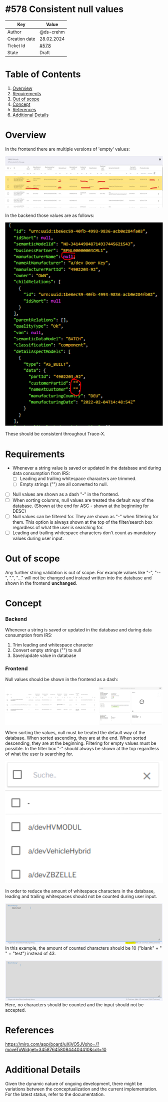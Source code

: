 # #578 Consistent null values

| Key           | Value                                                                    |
|---------------|--------------------------------------------------------------------------|
| Author        | @ds-crehm                                                                |
| Creation date | 28.02.2024                                                               |
| Ticket Id     | [#578](https://github.com/eclipse-tractusx/traceability-foss/issues/578) |
| State         | Draft                                                                    |

# Table of Contents
1. [Overview](#overview)
2. [Requirements](#requirements)
3. [Out of scope](#out-of-scope)
4. [Concept](#concept)
5. [References](#references)
6. [Additional Details](#additional-details)


# Overview
In the frontend there are multiple versions of 'empty' values:

![example-values-frontend](example-values-frontend.svg)

In the backend those values are as follows:

![example-values-backend](example-values-backend.svg)

These should be consistent throughout Trace-X.

# Requirements
- Whenever a string value is saved or updated in the database and during data consumption from IRS:
    - [ ] Leading and trailing whitespace characters are trimmed.
    - [ ] Empty strings ("") are all converted to null.
- [ ] Null values are shown as a dash "-" in the frontend.
- [ ] When sorting columns, null values are treated the default way of the database. (Shown at the end for ASC - shown at the beginning for DESC)
- [ ] Null values can be filtered for. They are shown as "-" when filtering for them. This option is always shown at the top of the filter/search box regardless of what the user is searching for.
- [ ] Leading and trailing whitespace characters don't count as mandatory values during user input.

# Out of scope
Any further string validation is out of scope. For example values like "-", "--", ".", "..." will not be changed and instead written into the database and shown in the frontend **unchanged**.

# Concept
### Backend
Whenever a string is saved or updated in the database and during data consumption from IRS:
1. Trim leading and whitespace character
2. Convert empty strings ("") to null
3. Save/update value in database

### Frontend
Null values should be shown in the frontend as a dash:

![null-value-display](null-value-display.svg)

When sorting the values, null must be treated the default way of the database. When sorted ascending, they are at the end. When sorted descending, they are at the beginning.
Filtering for empty values must be possible. In the filter box "-" should always be shown at the top regardless of what the user is searching for.

![null-value-filter](null-value-filter.svg)

In order to reduce the amount of whitespace characters in the database, leading and trailing whitespaces should not be counted during user input.

![null-value-input-leading-and-trailing](null-value-input-leading-and-trailing.svg)
In this example, the amount of counted characters should be 10 ("blank" + " " + "test") instead of 43.

![null-value-input-only-spaces](null-value-input-only-spaces.svg)
Here, no characters should be counted and the input should not be accepted.

# References
https://miro.com/app/board/uXjVO5JVoho=/?moveToWidget=3458764580844404410&cot=10

# Additional Details
Given the dynamic nature of ongoing development, there might be variations between the conceptualization and the current implementation. For the latest status, refer to the documentation.
